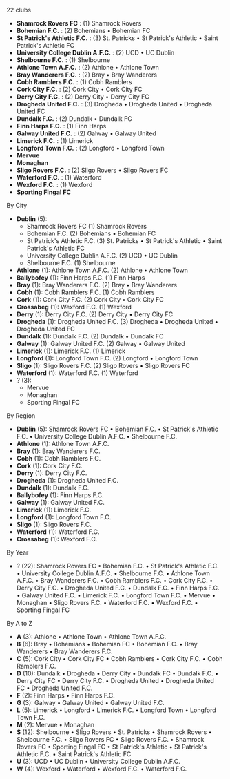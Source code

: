 22 clubs

- **Shamrock Rovers FC** : (1) Shamrock Rovers
- **Bohemian F.C.** : (2) Bohemians • Bohemian FC
- **St Patrick's Athletic F.C.** : (3) St. Patricks • St Patrick's Athletic • Saint Patrick's Athletic FC
- **University College Dublin A.F.C.** : (2) UCD • UC Dublin
- **Shelbourne F.C.** : (1) Shelbourne
- **Athlone Town A.F.C.** : (2) Athlone • Athlone Town
- **Bray Wanderers F.C.** : (2) Bray • Bray Wanderers
- **Cobh Ramblers F.C.** : (1) Cobh Ramblers
- **Cork City F.C.** : (2) Cork City • Cork City FC
- **Derry City F.C.** : (2) Derry City • Derry City FC
- **Drogheda United F.C.** : (3) Drogheda • Drogheda United • Drogheda United FC
- **Dundalk F.C.** : (2) Dundalk • Dundalk FC
- **Finn Harps F.C.** : (1) Finn Harps
- **Galway United F.C.** : (2) Galway • Galway United
- **Limerick F.C.** : (1) Limerick
- **Longford Town F.C.** : (2) Longford • Longford Town
- **Mervue**
- **Monaghan**
- **Sligo Rovers F.C.** : (2) Sligo Rovers • Sligo Rovers FC
- **Waterford F.C.** : (1) Waterford
- **Wexford F.C.** : (1) Wexford
- **Sporting Fingal FC**




By City

- **Dublin** (5): 
  - Shamrock Rovers FC  (1) Shamrock Rovers
  - Bohemian F.C.  (2) Bohemians • Bohemian FC
  - St Patrick's Athletic F.C.  (3) St. Patricks • St Patrick's Athletic • Saint Patrick's Athletic FC
  - University College Dublin A.F.C.  (2) UCD • UC Dublin
  - Shelbourne F.C.  (1) Shelbourne
- **Athlone** (1): Athlone Town A.F.C.  (2) Athlone • Athlone Town
- **Ballybofey** (1): Finn Harps F.C.  (1) Finn Harps
- **Bray** (1): Bray Wanderers F.C.  (2) Bray • Bray Wanderers
- **Cobh** (1): Cobh Ramblers F.C.  (1) Cobh Ramblers
- **Cork** (1): Cork City F.C.  (2) Cork City • Cork City FC
- **Crossabeg** (1): Wexford F.C.  (1) Wexford
- **Derry** (1): Derry City F.C.  (2) Derry City • Derry City FC
- **Drogheda** (1): Drogheda United F.C.  (3) Drogheda • Drogheda United • Drogheda United FC
- **Dundalk** (1): Dundalk F.C.  (2) Dundalk • Dundalk FC
- **Galway** (1): Galway United F.C.  (2) Galway • Galway United
- **Limerick** (1): Limerick F.C.  (1) Limerick
- **Longford** (1): Longford Town F.C.  (2) Longford • Longford Town
- **Sligo** (1): Sligo Rovers F.C.  (2) Sligo Rovers • Sligo Rovers FC
- **Waterford** (1): Waterford F.C.  (1) Waterford
- ? (3): 
  - Mervue 
  - Monaghan 
  - Sporting Fingal FC 




By Region

- **Dublin** (5):   Shamrock Rovers FC • Bohemian F.C. • St Patrick's Athletic F.C. • University College Dublin A.F.C. • Shelbourne F.C.
- **Athlone** (1):   Athlone Town A.F.C.
- **Bray** (1):   Bray Wanderers F.C.
- **Cobh** (1):   Cobh Ramblers F.C.
- **Cork** (1):   Cork City F.C.
- **Derry** (1):   Derry City F.C.
- **Drogheda** (1):   Drogheda United F.C.
- **Dundalk** (1):   Dundalk F.C.
- **Ballybofey** (1):   Finn Harps F.C.
- **Galway** (1):   Galway United F.C.
- **Limerick** (1):   Limerick F.C.
- **Longford** (1):   Longford Town F.C.
- **Sligo** (1):   Sligo Rovers F.C.
- **Waterford** (1):   Waterford F.C.
- **Crossabeg** (1):   Wexford F.C.




By Year

- ? (22):   Shamrock Rovers FC • Bohemian F.C. • St Patrick's Athletic F.C. • University College Dublin A.F.C. • Shelbourne F.C. • Athlone Town A.F.C. • Bray Wanderers F.C. • Cobh Ramblers F.C. • Cork City F.C. • Derry City F.C. • Drogheda United F.C. • Dundalk F.C. • Finn Harps F.C. • Galway United F.C. • Limerick F.C. • Longford Town F.C. • Mervue • Monaghan • Sligo Rovers F.C. • Waterford F.C. • Wexford F.C. • Sporting Fingal FC






By A to Z

- **A** (3): Athlone • Athlone Town • Athlone Town A.F.C.
- **B** (6): Bray • Bohemians • Bohemian FC • Bohemian F.C. • Bray Wanderers • Bray Wanderers F.C.
- **C** (5): Cork City • Cork City FC • Cobh Ramblers • Cork City F.C. • Cobh Ramblers F.C.
- **D** (10): Dundalk • Drogheda • Derry City • Dundalk FC • Dundalk F.C. • Derry City FC • Derry City F.C. • Drogheda United • Drogheda United FC • Drogheda United F.C.
- **F** (2): Finn Harps • Finn Harps F.C.
- **G** (3): Galway • Galway United • Galway United F.C.
- **L** (5): Limerick • Longford • Limerick F.C. • Longford Town • Longford Town F.C.
- **M** (2): Mervue • Monaghan
- **S** (12): Shelbourne • Sligo Rovers • St. Patricks • Shamrock Rovers • Shelbourne F.C. • Sligo Rovers FC • Sligo Rovers F.C. • Shamrock Rovers FC • Sporting Fingal FC • St Patrick's Athletic • St Patrick's Athletic F.C. • Saint Patrick's Athletic FC
- **U** (3): UCD • UC Dublin • University College Dublin A.F.C.
- **W** (4): Wexford • Waterford • Wexford F.C. • Waterford F.C.




